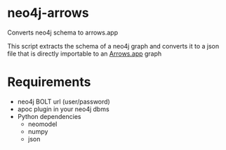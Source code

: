 # neo4j-arrows
Converts neo4j schema to arrows.app

This script extracts the schema of a neo4j graph and converts it to a json file that is directly importable to an [Arrows.app](https://arrows.app) graph

# Requirements
- neo4j BOLT url (user/password)
- apoc plugin in your neo4j dbms
- Python dependencies
  - neomodel
  - numpy
  - json
